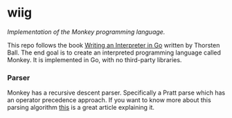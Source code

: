 # wiig
*Implementation of the Monkey programming language.*

This repo follows the book [Writing an Interpreter in Go](https://interpreterbook.com) written by Thorsten Ball.
The end goal is to create an interpreted programming language called Monkey. 
It is implemented in Go, with no third-party libraries.


### Parser
Monkey has a recursive descent parser. Specifically a Pratt parse which has an operator precedence approach.
If you want to know more about this parsing algorithm [this](https://dev.to/jrop/pratt-parsing) is a great article explaining it.
